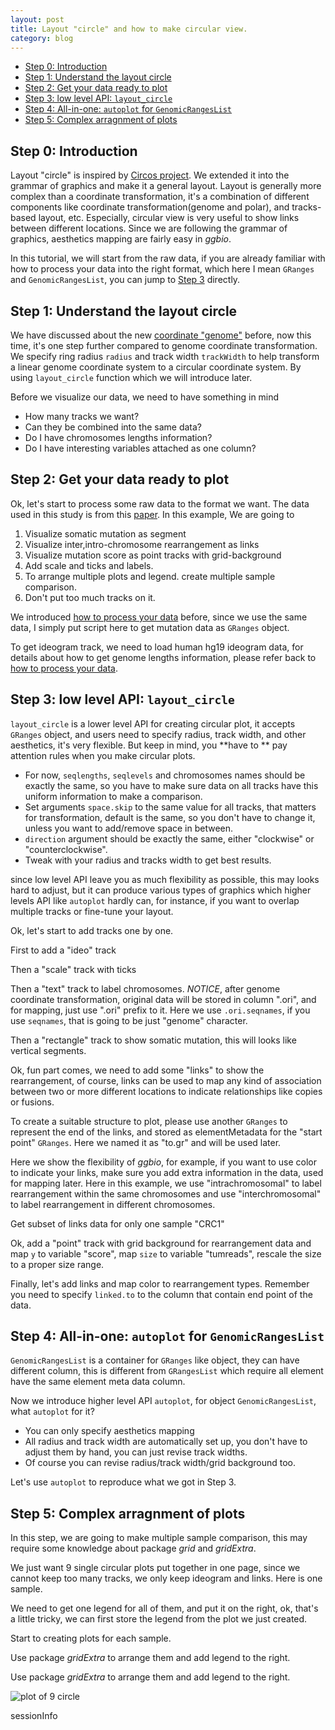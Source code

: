 ```yaml
---
layout: post
title: Layout "circle" and how to make circular view.
category: blog
---
```

<!--roptions dev='png', fig.width=8, fig.height=8, fig.keep = "all", fig.path = "2012-04-12-circle-" -->
<!--begin.rcode setup, message = FALSE, echo = FALSE, warning = FALSE
    render_jekyll()
    opts_knit$set(base.url='https://github.com/tengfei/ggbio/raw/gh-pages/_posts/')
    dir.path <- "/home/tengfei/Codes/svnrepos/devel/ggbio/inst/examples/_posts"
    fl<- file.path(dir.path, "circle.R")
    read_chunk(fl)
end.rcode-->

- [Step 0: Introduction](#s0)
- [Step 1: Understand the layout circle](#s1)
- [Step 2: Get your data ready to plot](#s2)
- [Step 3: low level API: `layout_circle`](#s3)
- [Step 4: All-in-one: `autoplot` for `GenomicRangesList`](#s4) 
- [Step 5: Complex arragnment of plots](#s5) 


## Step 0: Introduction<a id = "s0"></a>
Layout "circle" is inspired by [Circos project](http://circos.ca/). We extended
it into the grammar of graphics and make it a general layout. Layout is generally
more complex than a coordinate transformation, it's a combination of different
components like coordinate transformation(genome and polar), and tracks-based
layout, etc. Especially, circular view is very useful to show links between
different locations. Since we are following the grammar of graphics, aesthetics
mapping are fairly easy in *ggbio*.

In this tutorial, we will start from the raw data, if you are already familiar
with how to process your data into the right format, which here I mean `GRanges`
and `GenomicRangesList`, you can jump to [Step 3](#s3) directly.


## Step 1: Understand the layout circle <a id = "s1"></a>
We have discussed about the new
[coordinate "genome"](http://tengfei.github.com/ggbio/blog/2012/04/12/Manhattan/)
before, now this time, it's one step further compared to genome coordinate
transformation. We specify ring radius `radius` and track width `trackWidth` to
help transform a linear genome coordinate system to a circular coordinate
system. By using `layout_circle` function which we will introduce later.

Before we visualize our data, we need to have something in mind

- How many tracks we want?
- Can they be combined into the same data?
- Do I have chromosomes lengths information?
- Do I have interesting variables attached as one column?

## Step 2: Get your data ready to plot <a id = "s2"></a>
Ok,  let's start to process some raw data to the format we want. The data used
in this study is from this
[paper](http://www.nature.com/ng/journal/v43/n10/full/ng.936.html). In this
example, We are going to 

1. Visualize somatic mutation as segment
2. Visualize inter,intro-chromosome rearrangement as links
3. Visualize mutation score as point tracks with grid-background
4. Add scale and ticks and labels.
5. To arrange multiple plots and legend. create multiple sample comparison.
6. Don't put too much tracks on it.

We introduced
[how to process your data](http://tengfei.github.com/ggbio/blog/2012/04/11/processing/)
before, since we use the same data, I simply put script here to get mutation
data as `GRanges` object.
<!--begin.rcode mut_processing, message = FALSE, warning = FALSE
end.rcode-->

To get ideogram track, we need to load human hg19 ideogram data, for details
about how to get genome lengths information, please refer back to [how to process your data](http://tengfei.github.com/ggbio/blog/2012/04/11/processing/).
<!--begin.rcode ideo, message = FALSE, warning = FALSE
end.rcode-->

## Step 3: low level API: `layout_circle` <a id = "s3"></a>
`layout_circle` is a lower level API for creating circular plot, it accepts
`GRanges` object, and users need to specify radius, track width, and other
aesthetics, it's very flexible. But keep in mind, you **have to ** pay attention
rules when you make circular plots.

- For now, `seqlengths`, `seqlevels` and chromosomes names should be exactly the same, so
  you have to make sure data on all tracks have this uniform information to make
  a comparison.
- Set arguments `space.skip` to the same value for all tracks, that matters for
  transformation, default is the same, so you don't have to change it, unless
  you want to add/remove space in between.
- `direction` argument should be exactly the same, either "clockwise" or
  "counterclockwise".
- Tweak with your radius and tracks width to get best results. 

since low level API leave you as much flexibility as possible, this may looks
hard to adjust, but it can produce various types of graphics which higher levels
API like `autoplot` hardly can, for instance, if you want to overlap multiple
tracks or fine-tune your layout.

Ok, let's start to add tracks one by one.

First to add a "ideo" track
<!--begin.rcode lower-ideo-track, message = FALSE, warning = FALSE
end.rcode-->

Then a "scale" track with ticks
<!--begin.rcode lower-scale-track, message = FALSE, warning = FALSE
end.rcode-->

Then a "text" track to label chromosomes. *NOTICE*, after genome coordinate
transformation, original data will be stored in column ".ori", and for mapping,
just use ".ori" prefix to it. Here we use `.ori.seqnames`, if you use
`seqnames`, that is going to be just "genome" character.
<!--begin.rcode lower-text-track, message = FALSE, warning = FALSE
end.rcode-->

Then a "rectangle" track to show somatic mutation, this will looks like vertical
segments. 
<!--begin.rcode lower-mut-track, message = FALSE, warning = FALSE
end.rcode-->

Ok, fun part comes, we need to add some "links" to show the rearrangement, of
course, links can be used to map any kind of association between two or more
different locations to indicate relationships like copies or fusions.
<!--begin.rcode links, message = FALSE, warning = FALSE
end.rcode-->

To create a suitable structure to plot, please use another `GRanges` to
represent the end of the links, and stored as elementMetadata for the "start
point" `GRanges`. Here we named it as "to.gr" and will be used later.
<!--begin.rcode link-data, message = FALSE, warning = FALSE
end.rcode-->

Here we show the flexibility of *ggbio*, for example, if you want to use color
to indicate your links, make sure you add extra information in the data, used
for mapping later. Here in this example, we use "intrachromosomal" to label
rearrangement within the same chromosomes and use "interchromosomal" to label
rearrangement in different chromosomes.
<!--begin.rcode rearr, message = FALSE, warning = FALSE
end.rcode-->

Get subset of links data for only one sample "CRC1"
<!--begin.rcode subset-crc-1, message = FALSE, warning = FALSE
end.rcode-->

Ok, add a "point" track with grid background for rearrangement data and map `y`
to variable "score", map `size` to variable "tumreads", rescale the size to a
proper size range.
<!--begin.rcode lower-point-track, message = FALSE, warning = FALSE
end.rcode-->

Finally, let's add links and map color to rearrangement types. Remember you need
to specify `linked.to` to the column that contain end point of the data.
<!--begin.rcode lower-link-track, message = FALSE, warning = FALSE
end.rcode-->

## Step 4: All-in-one: `autoplot` for `GenomicRangesList` <a id = "s4"></a>
`GenomicRangesList` is a container for `GRanges` like object, they can have
different column, this is different from `GRangesList` which require all element
have the same element meta data column. 

Now we introduce higher level API `autoplot`, for object `GenomicRangesList`,
what `autoplot` for it?

- You can only specify aesthetics mapping
- All radius and track width are automatically set up, you don't have to adjust
  them by hand, you can just revise track widths.
- Of course you can revise radius/track width/grid background too.

Let's use `autoplot` to reproduce what we got in Step 3.
<!--begin.rcode autoplot, message = FALSE, warning = FALSE
end.rcode-->

## Step 5: Complex arragnment of plots <a id = "s5"></a>
In this step, we are going to make multiple sample comparison, this may require some
knowledge about package *grid* and *gridExtra*.

We just want 9 single circular plots put together in one page, since we cannot
keep too many tracks, we only keep ideogram and links. Here is one sample.
<!--begin.rcode single-arr, message = FALSE, warning = FALSE
end.rcode-->

We need to get one legend for all of them, and put it on the right, ok, that's a
little tricky, we can first store the legend from the plot we just created.
<!--begin.rcode legend, message = FALSE, warning = FALSE
end.rcode-->

Start to creating plots for each sample.
<!--begin.rcode arrangement, message = FALSE, warning = FALSE
end.rcode-->

Use package *gridExtra* to arrange them and add legend to the right.
<!--begin.rcode 9-circle, message = FALSE, warning = FALSE
end.rcode-->

Use package *gridExtra* to arrange them and add legend to the right.
<!--begin.rcode 9-circle, message = FALSE, warning = FALSE, eval = FALSE
end.rcode-->
![plot of 9 circle](http://tengfei.github.com/ggbio/images/cir.png)


sessionInfo
<!--begin.rcode sessionInfo, message = FALSE, warning = FALSE
end.rcode-->




